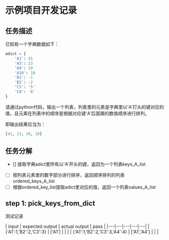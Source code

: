 # 示例项目开发记录

## 任务描述
已知有一个字典数据如下：

```python
adict = {
    'A1': 41
    'A3': 23
    'A9': 39
    'A10': 10
    'B1': -1
    'B2': -2
    'C5': '5'
    'C8': '8'
}
```

请通过python代码，输出一个列表，列表里的元素是字典里以'A'打头的键对应的值，且元素在列表中的顺序是根据对应键'A'后面跟的数值顺序进行排列。

即输出结果应当为：

```python
[41, 23, 39, 10]
```

## 任务分解

+ [] 提取字典adict里所有以'A'开头的键，返回为一个列表keys_A_list
+ [ ] 按列表元素里的数字部分进行排序，返回顺序排列的列表ordered_keys_A_list
+ [ ] 根据ordered_key_list提取adict里对应的值，返回一个列表values_A_list

## step 1: pick_keys_from_dict
测试记录

| input | expected output | actual output | pass |
|---|---|---|---|---|
| {'A1':1,'B2':2,'C3':3} | ['A1'] |  |  |
| {'A1':1,'B2':2,'C3':3,'A4':4} | ['A1','A4'] |  |  |

